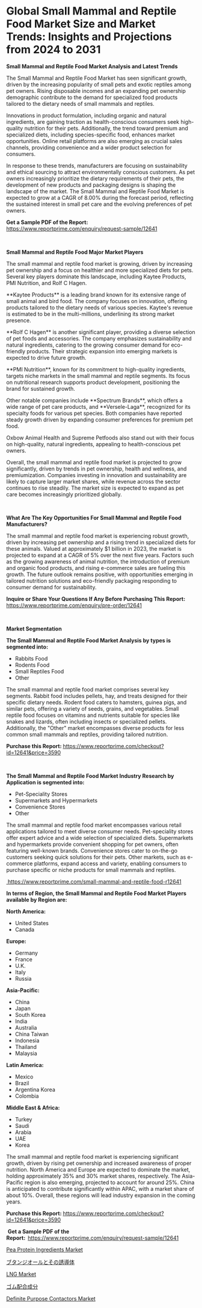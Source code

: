 <p><h1>Global Small Mammal and Reptile Food Market Size and Market Trends: Insights and Projections from 2024 to 2031</h1></p><p><strong>Small Mammal and Reptile Food Market Analysis and Latest Trends</strong></p>
<p><p>The Small Mammal and Reptile Food Market has seen significant growth, driven by the increasing popularity of small pets and exotic reptiles among pet owners. Rising disposable incomes and an expanding pet ownership demographic contribute to the demand for specialized food products tailored to the dietary needs of small mammals and reptiles. </p><p>Innovations in product formulation, including organic and natural ingredients, are gaining traction as health-conscious consumers seek high-quality nutrition for their pets. Additionally, the trend toward premium and specialized diets, including species-specific food, enhances market opportunities. Online retail platforms are also emerging as crucial sales channels, providing convenience and a wider product selection for consumers.</p><p>In response to these trends, manufacturers are focusing on sustainability and ethical sourcing to attract environmentally conscious customers. As pet owners increasingly prioritize the dietary requirements of their pets, the development of new products and packaging designs is shaping the landscape of the market. The Small Mammal and Reptile Food Market is expected to grow at a CAGR of 8.00% during the forecast period, reflecting the sustained interest in small pet care and the evolving preferences of pet owners.</p></p>
<p><strong>Get a Sample PDF of the Report:&nbsp;</strong> <a href="https://www.reportprime.com/enquiry/request-sample/12641">https://www.reportprime.com/enquiry/request-sample/12641</a></p>
<p>&nbsp;</p>
<p><strong>Small Mammal and Reptile Food Major Market Players</strong></p>
<p><p>The small mammal and reptile food market is growing, driven by increasing pet ownership and a focus on healthier and more specialized diets for pets. Several key players dominate this landscape, including Kaytee Products, PMI Nutrition, and Rolf C Hagen.</p><p>**Kaytee Products** is a leading brand known for its extensive range of small animal and bird food. The company focuses on innovation, offering products tailored to the dietary needs of various species. Kaytee's revenue is estimated to be in the multi-millions, underlining its strong market presence.</p><p>**Rolf C Hagen** is another significant player, providing a diverse selection of pet foods and accessories. The company emphasizes sustainability and natural ingredients, catering to the growing consumer demand for eco-friendly products. Their strategic expansion into emerging markets is expected to drive future growth.</p><p>**PMI Nutrition**, known for its commitment to high-quality ingredients, targets niche markets in the small mammal and reptile segments. Its focus on nutritional research supports product development, positioning the brand for sustained growth.</p><p>Other notable companies include **Spectrum Brands**, which offers a wide range of pet care products, and **Versele-Laga**, recognized for its specialty foods for various pet species. Both companies have reported steady growth driven by expanding consumer preferences for premium pet food.</p><p>Oxbow Animal Health and Supreme Petfoods also stand out with their focus on high-quality, natural ingredients, appealing to health-conscious pet owners.</p><p>Overall, the small mammal and reptile food market is projected to grow significantly, driven by trends in pet ownership, health and wellness, and premiumization. Companies investing in innovation and sustainability are likely to capture larger market shares, while revenue across the sector continues to rise steadily. The market size is expected to expand as pet care becomes increasingly prioritized globally.</p></p>
<p>&nbsp;</p>
<p><strong>What Are The Key Opportunities For Small Mammal and Reptile Food Manufacturers?</strong></p>
<p><p>The small mammal and reptile food market is experiencing robust growth, driven by increasing pet ownership and a rising trend in specialized diets for these animals. Valued at approximately $1 billion in 2023, the market is projected to expand at a CAGR of 5% over the next five years. Factors such as the growing awareness of animal nutrition, the introduction of premium and organic food products, and rising e-commerce sales are fueling this growth. The future outlook remains positive, with opportunities emerging in tailored nutrition solutions and eco-friendly packaging responding to consumer demand for sustainability.</p></p>
<p><strong>Inquire or Share Your Questions If Any Before Purchasing This Report:</strong> <a href="https://www.reportprime.com/enquiry/pre-order/12641">https://www.reportprime.com/enquiry/pre-order/12641</a></p>
<p>&nbsp;</p>
<p><strong>Market Segmentation</strong></p>
<p><strong>The Small Mammal and Reptile Food Market Analysis by types is segmented into:</strong></p>
<p><ul><li>Rabbits Food</li><li>Rodents Food</li><li>Small Reptiles Food</li><li>Other</li></ul></p>
<p><p>The small mammal and reptile food market comprises several key segments. Rabbit food includes pellets, hay, and treats designed for their specific dietary needs. Rodent food caters to hamsters, guinea pigs, and similar pets, offering a variety of seeds, grains, and vegetables. Small reptile food focuses on vitamins and nutrients suitable for species like snakes and lizards, often including insects or specialized pellets. Additionally, the "Other" market encompasses diverse products for less common small mammals and reptiles, providing tailored nutrition.</p></p>
<p><strong>Purchase this Report:&nbsp;</strong><a href="https://www.reportprime.com/checkout?id=12641&price=3590">https://www.reportprime.com/checkout?id=12641&price=3590</a></p>
<p>&nbsp;</p>
<p><strong>The Small Mammal and Reptile Food Market Industry Research by Application is segmented into:</strong></p>
<p><ul><li>Pet-Speciality Stores</li><li>Supermarkets and Hypermarkets</li><li>Convenience Stores</li><li>Other</li></ul></p>
<p><p>The small mammal and reptile food market encompasses various retail applications tailored to meet diverse consumer needs. Pet-speciality stores offer expert advice and a wide selection of specialized diets. Supermarkets and hypermarkets provide convenient shopping for pet owners, often featuring well-known brands. Convenience stores cater to on-the-go customers seeking quick solutions for their pets. Other markets, such as e-commerce platforms, expand access and variety, enabling consumers to purchase specific or niche products for small mammals and reptiles.</p></p>
<p><a href="https://www.reportprime.com/small-mammal-and-reptile-food-r12641">&nbsp;https://www.reportprime.com/small-mammal-and-reptile-food-r12641</a></p>
<p><strong>In terms of Region, the Small Mammal and Reptile Food Market Players available by Region are:</strong></p>
<p>
    <p> <strong> North America: </strong>
        <ul>
            <li>United States</li>
            <li>Canada</li>
        </ul>
        </p> 
    <p> <strong> Europe: </strong>
        <ul>
            <li>Germany</li>
            <li>France</li>
            <li>U.K.</li>
            <li>Italy</li>
            <li>Russia</li>
        </ul>
        </p> 
    <p> <strong> Asia-Pacific: </strong>
        <ul>
            <li>China</li>
            <li>Japan</li>
            <li>South Korea</li>
            <li>India</li>
            <li>Australia</li>
            <li>China Taiwan</li>
            <li>Indonesia</li>
            <li>Thailand</li>
            <li>Malaysia</li>
        </ul>
        </p> 
    <p> <strong> Latin America: </strong>
        <ul>
            <li>Mexico</li>
            <li>Brazil</li>
            <li>Argentina Korea</li>
            <li>Colombia</li>
        </ul>
        </p> 
    <p> <strong> Middle East & Africa: </strong>
        <ul>
            <li>Turkey</li>
            <li>Saudi</li>
            <li>Arabia</li>
            <li>UAE</li>
            <li>Korea</li>
        </ul>
    </p>
    </p>
<p><p>The small mammal and reptile food market is experiencing significant growth, driven by rising pet ownership and increased awareness of proper nutrition. North America and Europe are expected to dominate the market, holding approximately 35% and 30% market shares, respectively. The Asia-Pacific region is also emerging, projected to account for around 25%. China is anticipated to contribute significantly within APAC, with a market share of about 10%. Overall, these regions will lead industry expansion in the coming years.</p></p>
<p><strong>Purchase this Report: </strong><a href="https://www.reportprime.com/checkout?id=12641&price=3590">https://www.reportprime.com/checkout?id=12641&price=3590</a></p>
<p>&nbsp;<strong>Get a Sample PDF of the Report:&nbsp;&nbsp;</strong><a href="https://www.reportprime.com/enquiry/request-sample/12641">https://www.reportprime.com/enquiry/request-sample/12641</a></p>
<p><strong></strong></p>
<p><p><a href="https://github.com/olyy49keyt/Market-Research-Report-List-1/blob/main/pea-protein-ingredients-market.md">Pea Protein Ingredients Market</a></p><p><a href="https://medium.com/@chellamarie1962/butanediol-and-derivatives-market-%E3%81%AE%E3%82%B0%E3%83%AD%E3%83%BC%E3%83%90%E3%83%AB%E5%B8%82%E5%A0%B4%E6%A6%82%E8%A6%81%E3%81%AF-%E4%B8%96%E7%95%8C%E3%81%8A%E3%82%88%E3%81%B3%E4%B8%BB%E8%A6%81%E5%B8%82%E5%A0%B4%E3%81%AB%E3%81%8A%E3%81%91%E3%82%8B%E6%A5%AD%E7%95%8C%E3%81%AB%E5%BD%B1%E9%9F%BF%E3%82%92%E4%B8%8E%E3%81%88%E3%82%8B%E4%B8%BB%E8%A6%81%E3%81%AA%E3%83%88%E3%83%AC%E3%83%B3%E3%83%89%E3%81%AB%E3%81%A4%E3%81%84%E3%81%A6-%E7%8B%AC%E8%87%AA%E3%81%AE%E8%A6%96%E7%82%B9%E3%82%92%E6%8F%90%E4%BE%9B%E3%81%97%E3%81%BE%E3%81%99-3812faf5f529?postPublishedType=initial">ブタンジオールとその誘導体</a></p><p><a href="https://www.linkedin.com/pulse/lng-market-research-report-includes-analysis-size-share-7t0be?trackingId=TeI902spRN6Ia0AjjNM9bw%3D%3D">LNG Market</a></p><p><a href="https://medium.com/@jeannesawayn2023/%E3%82%B0%E3%83%AD%E3%83%BC%E3%83%90%E3%83%AB%E3%82%B4%E3%83%A0%E9%85%8D%E5%90%88%E6%9D%90%E6%96%99%E5%B8%82%E5%A0%B4%E3%81%AE%E7%8A%B6%E6%B3%81-2024%E5%B9%B4-2031%E5%B9%B4-%E3%81%8A%E3%82%88%E3%81%B3%E5%9C%B0%E5%9F%9F-%E8%A3%BD%E5%93%81-%E6%9C%80%E7%B5%82%E7%94%A8%E9%80%94%E3%81%AB%E3%82%88%E3%82%8B%E4%BA%88%E6%B8%AC-11539d83f896">ゴム配合成分</a></p><p><a href="https://www.linkedin.com/pulse/comprehensive-look-product-type-1-pole2-pole3-pole4-poleother-qu33e?trackingId=DgjRafUrQ0WtK5kPvwB1Xg%3D%3D">Definite Purpose Contactors Market</a></p></p>